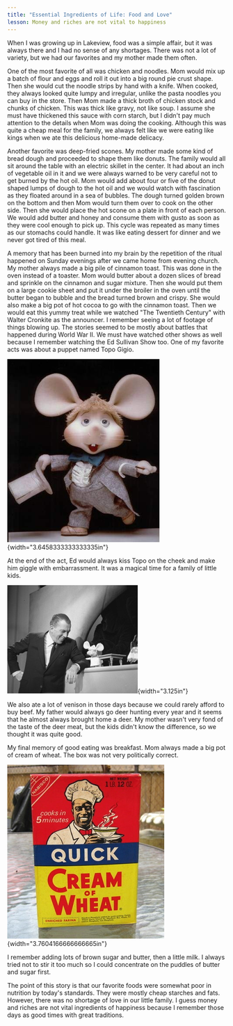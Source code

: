 ```yaml
---
title: "Essential Ingredients of Life: Food and Love"
lesson: Money and riches are not vital to happiness
---
```


When I was growing up in Lakeview, food was a simple affair, but it was
always there and I had no sense of any shortages. There was not a lot of
variety, but we had our favorites and my mother made them often.

One of the most favorite of all was chicken and noodles. Mom would mix
up a batch of flour and eggs and roll it out into a big round pie crust
shape. Then she would cut the noodle strips by hand with a knife. When
cooked, they always looked quite lumpy and irregular, unlike the pasta
noodles you can buy in the store. Then Mom made a thick broth of chicken
stock and chunks of chicken. This was thick like gravy, not like soup. I
assume she must have thickened this sauce with corn starch, but I didn't
pay much attention to the details when Mom was doing the cooking.
Although this was quite a cheap meal for the family, we always felt like
we were eating like kings when we ate this delicious home-made
delicacy.

Another favorite was deep-fried scones. My mother made some kind of
bread dough and proceeded to shape them like donuts. The family would
all sit around the table with an electric skillet in the center. It had
about an inch of vegetable oil in it and we were always warned to be
very careful not to get burned by the hot oil. Mom would add about four
or five of the donut shaped lumps of dough to the hot oil and we would
watch with fascination as they floated around in a sea of bubbles. The
dough turned golden brown on the bottom and then Mom would turn them
over to cook on the other side. Then she would place the hot scone on a
plate in front of each person. We would add butter and honey and consume
them with gusto as soon as they were cool enough to pick up. This cycle
was repeated as many times as our stomachs could handle. It was like
eating dessert for dinner and we never got tired of this meal.

A memory that has been burned into my brain by the repetition of the
ritual happened on Sunday evenings after we came home from evening
church. My mother always made a big pile of cinnamon toast. This was
done in the oven instead of a toaster. Mom would butter about a dozen
slices of bread and sprinkle on the cinnamon and sugar mixture. Then she
would put them on a large cookie sheet and put it under the broiler in
the oven until the butter began to bubble and the bread turned brown and
crispy. She would also make a big pot of hot cocoa to go with the
cinnamon toast. Then we would eat this yummy treat while we watched "The
Twentieth Century" with Walter Cronkite as the announcer. I remember
seeing a lot of footage of things blowing up. The stories seemed to be
mostly about battles that happened during World War II. We must have
watched other shows as well because I remember watching the Ed Sullivan
Show too. One of my favorite acts was about a puppet named Topo Gigio.

![](md/05_Essential_Ingredients_of_Life_Food_and_Love-media/media/image1.jpeg){width="3.6458333333333335in"}

At the end of the act, Ed would always kiss Topo on the cheek and make
him giggle with embarrassment. It was a magical time for a family of
little kids.

![](md/05_Essential_Ingredients_of_Life_Food_and_Love-media/media/image2.jpeg){width="3.125in"}

We also ate a lot of venison in those days because we could rarely
afford to buy beef. My father would always go deer hunting every year
and it seems that he almost always brought home a deer. My mother wasn't
very fond of the taste of the deer meat, but the kids didn't know the
difference, so we thought it was quite good.

My final memory of good eating was breakfast. Mom always made a big pot
of cream of wheat. The box was not very politically correct.

![](md/05_Essential_Ingredients_of_Life_Food_and_Love-media/media/image3.jpeg){width="3.7604166666666665in"}

I remember adding lots of brown sugar and butter, then a little milk. I
always tried not to stir it too much so I could concentrate on the
puddles of butter and sugar first.

The point of this story is that our favorite foods were somewhat poor in
nutrition by today's standards. They were mostly cheap starches and
fats. However, there was no shortage of love in our little family. I
guess money and riches are not vital ingredients of happiness because I
remember those days as good times with great traditions.
